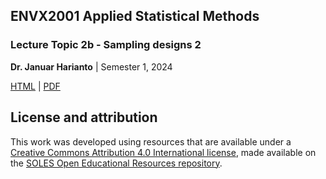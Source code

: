 ## ENVX2001 Applied Statistical Methods
### Lecture Topic 2b - Sampling designs 2 

**Dr. Januar Harianto** | Semester 1, 2024

[HTML](https://envx-resources.github.io/ENVX2001-2024-Lecture-Topic02b/) | [PDF]()

## License and attribution

This work was developed using resources that are available under a [Creative Commons Attribution 4.0 International license][cc-by], made available on the [SOLES Open Educational Resources repository][soles-oer].

[cc-by]: http://creativecommons.org/licenses/by/4.0/
[soles-oer]: https://github.com/usyd-soles-edu
